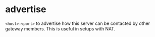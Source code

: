 # advertise

`<host>:<port>` to advertise how this server can be contacted by
other gateway members. This is useful in setups with NAT.

